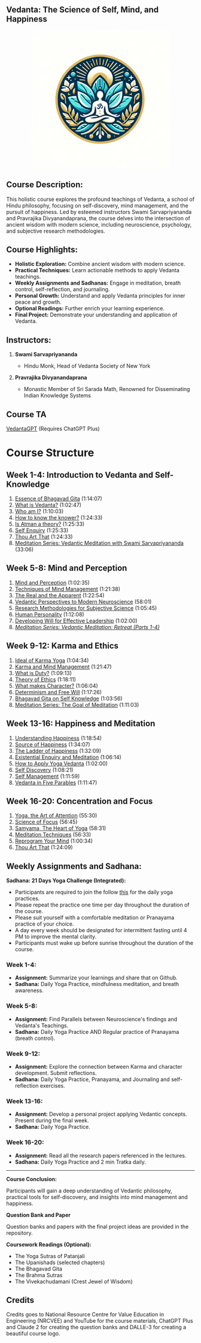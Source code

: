 ## Vedanta: The Science of Self, Mind, and Happiness
<p align="center">
  <img src="https://raw.githubusercontent.com/sethuiyer/vedanta-open-course/main/Course_Logo.png" width="368" height="368">
</p>

## **Course Description:**

This holistic course explores the profound teachings of Vedanta, a school of Hindu philosophy, focusing on self-discovery, mind management, and the pursuit of happiness. Led by esteemed instructors Swami Sarvapriyananda and Pravrajika Divyanandaprana, the course delves into the intersection of ancient wisdom with modern science, including neuroscience, psychology, and subjective research methodologies.

## **Course Highlights:**
- **Holistic Exploration:** Combine ancient wisdom with modern science.
- **Practical Techniques:** Learn actionable methods to apply Vedanta teachings.
- **Weekly Assignments and Sadhanas:** Engage in meditation, breath control, self-reflection, and journaling.
- **Personal Growth:** Understand and apply Vedanta principles for inner peace and growth.
- **Optional Readings:** Further enrich your learning experience.
- **Final Project:** Demonstrate your understanding and application of Vedanta.

## **Instructors:**
1. **Swami Sarvapriyananda**
   - Hindu Monk, Head of Vedanta Society of New York

2. **Pravrajika Divyanandaprana**
   - Monastic Member of Sri Sarada Math, Renowned for Disseminating Indian Knowledge Systems

## Course TA
[VedantaGPT](https://chat.openai.com/g/g-r251eAVOi-vedantagpt) (Requires ChatGPT Plus)

# Course Structure

## **Week 1-4: Introduction to Vedanta and Self-Knowledge**
1. [Essence of Bhagavad Gita](https://youtube.com/watch?v=KI3CmSVpB1Y) (1:14:07)
2. [What is Vedanta?](https://youtube.com/watch?v=AawWsJNi0gM) (1:02:47)
3. [Who am I?](https://youtube.com/watch?v=xk8yO8c_Zxw) (1:10:03)
4. [How to know the knower?](https://youtube.com/watch?v=lCmz8tMnpDk) (1:24:33)
5. [Is Atman a theory?](https://youtube.com/watch?v=YGEeaLJ9qMY) (1:25:33)
6. [Self Enquiry](https://youtube.com/watch?v=DhhVVbuGpzg) (1:25:33)
7. [Thou Art That](https://youtube.com/watch?v=LYBpbYSKdQM) (1:24:33)
8. [Meditation Series: Vedantic Meditation with Swami Sarvapriyananda](https://youtube.com/watch?v=wm9gomNUi48) (33:06)

## **Week 5-8: Mind and Perception**
1. [Mind and Perception](https://youtube.com/watch?v=G-UHUsJB3Og) (1:02:35)
2. [Techniques of Mind Management](https://youtube.com/watch?v=8BBsAFJzO2I) (1:21:38)
3. [The Real and the Apparent](https://youtube.com/watch?v=Femq2264px4) (1:22:54)
4. [Vedantic Perspectives to Modern Neuroscience](https://youtube.com/watch?v=ois6Q5uu708) (58:01)
5. [Research Methodologies for Subjective Science](https://youtube.com/watch?v=-bsiZmIHawk) (1:05:45)
6. [Human Personality](https://youtube.com/watch?v=MJNeA567cRQ) (1:12:08)
7. [Developing Will for Effective Leadership](https://youtube.com/watch?v=eIBoprWxKto) (1:02:00)
8. *[Meditation Series: Vedantic Meditation: Retreat (Parts 1-4)](https://youtube.com/playlist?list=PLBQKFO7zO2sHkhdbAKM7cBhZf7b-eWeHm)*

## **Week 9-12: Karma and Ethics**
1. [Ideal of Karma Yoga](https://youtube.com/watch?v=ZPIJYHDVFwU) (1:04:34)
2. [Karma and Mind Management](https://youtube.com/watch?v=3BUQJKmu06g) (1:21:47)
3. [What is Duty?](https://youtube.com/watch?v=Q1re2rYp0pA) (1:09:13)
4. [Theory of Ethics](https://youtube.com/watch?v=DNHeqBg-bQo) (1:18:11)
5. [What makes Character?](https://youtube.com/watch?v=Kj6PpypxQfU) (1:06:04)
6. [Determinism and Free Will](https://youtube.com/watch?v=ynAa8fWH-uQ&) (1:17:26)
7. [Bhagavad Gita on Self Knowledge](https://youtube.com/watch?v=O9ZApoIPphY) (1:03:56)
8. [Meditation Series: The Goal of Meditation](https://youtube.com/watch?v=E0JGS0ZEods) (1:11:03)

## **Week 13-16: Happiness and Meditation**
1. [Understanding Happiness](https://youtube.com/watch?v=A_uDAkb_6RI) (1:18:54)
2. [Source of Happiness](https://youtube.com/watch?v=38mEeous4xQ) (1:34:07)
3. [The Ladder of Happiness](https://youtube.com/watch?v=8AtXxZvE_Wo) (1:32:09)
4. [Existential Enquiry and Meditation](https://youtube.com/watch?v=GWPo97Dc63A) (1:06:14)
5. [How to Apply Yoga Vedanta](https://youtube.com/watch?v=amxOj0QB6eA) (1:02:00)
6. [Self Discovery](https://youtube.com/watch?v=uQGcwrm15Ew) (1:08:21)
7. [Self Management](https://youtube.com/watch?v=avWUk5CwIpo) (1:11:59)
8. [Vedanta in Five Parables](https://youtube.com/watch?v=BMRbh3M4AGw) (1:11:47)

## **Week 16-20: Concentration and Focus**
1. [Yoga, the Art of Attention](https://youtube.com/watch?v=coCX00gh8jY) (55:30)
2. [Science of Focus](https://youtube.com/watch?v=T1MZywySNbU) (56:45)
3. [Samyama, The Heart of Yoga](https://youtube.com/watch?v=bWMH_jEWLVk) (58:31)
4. [Meditation Techniques](https://youtube.com/watch?v=z5CEe89-nwE) (56:33)
5. [Reprogram Your Mind](https://youtube.com/watch?v=9ymenzqvATI) (1:00:34)
6. [Thou Art That](https://youtube.com/watch?v=NIRPLg-omzo) (1:24:09)

## **Weekly Assignments and Sadhana:**

**Sadhana: 21 Days Yoga Challenge (Integrated):**
- Participants are required to join the follow [this](https://youtube.com/playlist?list=PL_zQ5xq2u4RxGvjw4xjYYaf-qs7Yb2Okt) for the daily yoga practices.
- Please repeat the practice one time per day throughout the duration of the course.
- Please suit yourself with a comfortable meditation or Pranayama practice of your choice.
- A day every week should be designated for intermittent fasting until 4 PM to improve the mental clarity.
- Participants must wake up before sunrise throughout the duration of the course.

### **Week 1-4:**
- **Assignment:** Summarize your learnings and share that on Github.
- **Sadhana:** Daily Yoga Practice, mindfulness meditation, and breath awareness.

### **Week 5-8:**
- **Assignment:** Find Parallels between Neuroscience's findings and Vedanta's Teachings.
- **Sadhana:** Daily Yoga Practice AND Regular practice of Pranayama (breath control).

### **Week 9-12:**
- **Assignment:** Explore the connection between Karma and character development. Submit reflections.
- **Sadhana:** Daily Yoga Practice, Pranayama, and Journaling and self-reflection exercises.

### **Week 13-16:**
- **Assignment:** Develop a personal project applying Vedantic concepts. Present during the final week.
- **Sadhana:** Daily Yoga Practice.

### **Week 16-20:**
- **Assignment:** Read all the research papers referenced in the lectures.
- **Sadhana:** Daily Yoga Practice and 2 min Tratka daily.

--- 

**Course Conclusion:**

Participants will gain a deep understanding of Vedantic philosophy, practical tools for self-discovery, and insights into mind management and happiness. 

**Question Bank and Paper**

Question banks and papers with the final project ideas are provided in the repository.

**Coursework Readings (Optional):**

- The Yoga Sutras of Patanjali
- The Upanishads (selected chapters)
- The Bhagavad Gita
- The Brahma Sutras
- The Vivekachudamani (Crest Jewel of Wisdom)

## Credits
Credits goes to National Resource Centre for Value Education in Engineering (NRCVEE) and YouTube for the course materials, ChatGPT Plus and Claude 2 for creating the question banks and DALLE-3 for creating a beautiful course logo.



